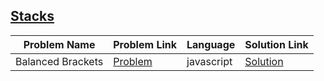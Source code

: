 ## [Stacks](https://www.hackerrank.com/domains/data-structures/stacks)

|Problem Name|Problem Link|Language|Solution Link|
---|---|---|---
|Balanced Brackets|[Problem](https://www.hackerrank.com/challenges/balanced-brackets/problem)|javascript|[Solution](./balanced-brackets.js)|
